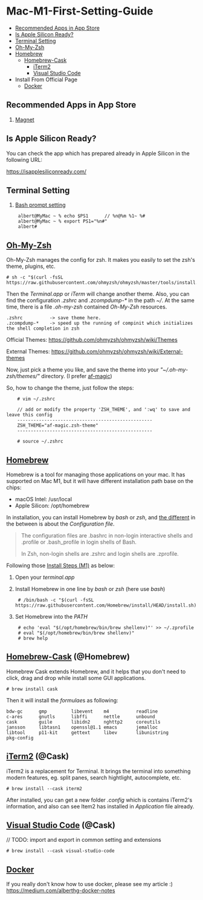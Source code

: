 # Mac-M1-First-Setting-Guide

- [Recommended Apps in App Store](#recommended-apps-in-app-store)
- [Is Apple Silicon Ready?](#is-apple-silicon-ready)
- [Terminal Setting](#terminal-setting)
- [Oh-My-Zsh](#oh-my-zsh)
- [Homebrew](#homebrew)
    - [Homebrew-Cask](#homebrew-cask-homebrew)
        - [iTerm2](#iterm2-cask)
        - [Visual Studio Code](#visual-studio-code-cask)
- Install From Official Page
    - [Docker](#docker)

## Recommended Apps in App Store

1. [Magnet](https://apps.apple.com/tw/app/magnet/id441258766?mt=12)

## Is Apple Silicon Ready?

You can check the app which has prepared already in Apple Silicon in the following URL:

https://isapplesiliconready.com/

## Terminal Setting

1. [Bash prompt setting](https://osxdaily.com/2006/12/11/how-to-customize-your-terminal-prompt/)

        albert@MyMac ~ % echo $PS1      // %n@%m %1~ %#
        albert@MyMac ~ % export PS1="%n#"
        albert#


## [Oh-My-Zsh](https://github.com/ohmyzsh/ohmyzsh)

Oh-My-Zsh manages the config for zsh. It makes you easily to set the zsh's theme, plugins, etc.

    # sh -c "$(curl -fsSL https://raw.githubusercontent.com/ohmyzsh/ohmyzsh/master/tools/install.sh)"
        
Then the *Terminal.app* or *iTerm* will change another theme. Also, you can find the configuration *.zshrc* and *.zcompdump-\** in the path
*~/*. At the same time, there is a file *.oh-my-zsh* contained *Oh-My-Zsh* resources.

    .zshrc          -> save theme here.
    .zcompdump-*    -> speed up the running of compinit which initializes the shell completion in zsh

Official Themes: https://github.com/ohmyzsh/ohmyzsh/wiki/Themes

External Themes: https://github.com/ohmyzsh/ohmyzsh/wiki/External-themes

Now, just pick a theme you like, and save the theme into your *"~/.oh-my-zsh/themes/"* directory. (I prefer [af-magic](https://github.com/ohmyzsh/ohmyzsh/wiki/Themes#af-magic))

So, how to change the theme, just follow the steps:

        # vim ~/.zshrc
        
        // add or modify the property 'ZSH_THEME', and ':wq' to save and leave this config
        --------------------------------------------------
        ZSH_THEME="af-magic.zsh-theme"
        --------------------------------------------------
        
        # source ~/.zshrc


## [Homebrew](https://docs.brew.sh/)

Homebrew is a tool for managing those applications on your mac. It has supported on Mac M1, but it will have different installation path base on the chips:

* macOS Intel:      /usr/local
* Apple Silicon:    /opt/homebrew

In installation, you can install Homebrew by *bash* or *zsh*, and [the different](https://www.educba.com/zsh-vs-bash/) in the between is about the *Configuration file*.


> The configuration files are .bashrc in non-login interactive shells and .profile or .bash_profile in login shells of Bash. 
> 
> In Zsh, non-login shells are .zshrc and login shells are .zprofile.



Following those [Install Steps (M1)](https://docs.brew.sh/Installation) as below: 

1. Open your *terminal.app*
1. Install Homebrew in one line by *bash* or *zsh* (here use *bash*)

        # /bin/bash -c "$(curl -fsSL https://raw.githubusercontent.com/Homebrew/install/HEAD/install.sh)"

1. Set Homebrew into the *PATH*

        # echo 'eval "$(/opt/homebrew/bin/brew shellenv)"' >> ~/.zprofile
        # eval "$(/opt/homebrew/bin/brew shellenv)"
        # brew help


## [Homebrew-Cask](https://github.com/Homebrew/homebrew-cask) (@Homebrew)

Homebrew Cask extends Homebrew, and it helps that you don't need to click, drag and drop while install some GUI applications.

    # brew install cask

Then it will install the *formulae*s as following:

    bdw-gc      gmp         libevent    m4          readline
    c-ares      gnutls      libffi      nettle      unbound
    cask        guile       libidn2     nghttp2     coreutils
    jansson     libtasn1    openssl@1.1 emacs       jemalloc
    libtool     p11-kit     gettext     libev       libunistring
    pkg-config


## [iTerm2](https://iterm2.com/) (@Cask)

iTerm2 is a replacement for Terminal. It brings the terminal into something modern features, eg. split panes, search hightlight, autocomplete, etc.

    # brew install --cask iterm2

After installed, you can get a new folder *.config* which is contains iTerm2's information, and also can see Item2 has installed in *Application* file already.


## [Visual Studio Code](https://code.visualstudio.com/) (@Cask)

// TODO:  import and export in common setting and extensions

    # brew install --cask visual-studio-code


## [Docker](https://docs.docker.com/desktop/mac/apple-silicon/)

If you really don't know how to use docker, please see my article :) https://medium.com/alberthg-docker-notes


